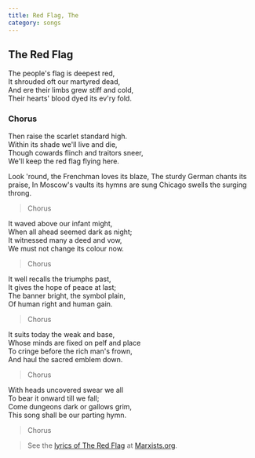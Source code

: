 ```yaml
---
title: Red Flag, The
category: songs
---
```


## The Red Flag

The people's flag is deepest red,  
It shrouded oft our martyred dead,  
And ere their limbs grew stiff and cold,  
Their hearts' blood dyed its ev'ry fold.

### Chorus

Then raise the scarlet standard high.  
Within its shade we'll live and die,  
Though cowards flinch and traitors sneer,  
We'll keep the red flag flying here.

Look 'round, the Frenchman loves its blaze,
The sturdy German chants its praise,
In Moscow's vaults its hymns are sung
Chicago swells the surging throng.

> Chorus

It waved above our infant might,  
When all ahead seemed dark as night;  
It witnessed many a deed and vow,  
We must not change its colour now.

> Chorus

It well recalls the triumphs past,  
It gives the hope of peace at last;  
The banner bright, the symbol plain,  
Of human right and human gain.

> Chorus

It suits today the weak and base,  
Whose minds are fixed on pelf and place  
To cringe before the rich man's frown,  
And haul the sacred emblem down.

> Chorus

With heads uncovered swear we all  
To bear it onward till we fall;  
Come dungeons dark or gallows grim,  
This song shall be our parting hymn.

> Chorus
 
> See the [lyrics of The Red Flag](https://www.marxists.org/subject/art/music/lyrics/en/red-flag.htm
) at [Marxists.org](https://www.marxists.org).
